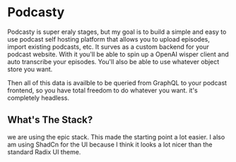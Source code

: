 # Podcasty

Podcasty is super eraly stages, but my goal is to build a simple and easy to use
podcast self hosting platform that allows you to upload episodes, import
existing podcasts, etc. It surves as a custom backend for your podcast website.
With it you'll be able to spin up a OpenAI wisper client and auto transcribe
your episodes. You'll also be able to use whatever object store you want.

Then all of this data is availble to be queried from GraphQL to your podcast
frontend, so you have total freedom to do whatever you want. it's completely
headless.

## What's The Stack?

we are using the epic stack. This made the starting point a lot easier. I also
am using ShadCn for the UI because I think it looks a lot nicer than the
standard Radix UI theme.
